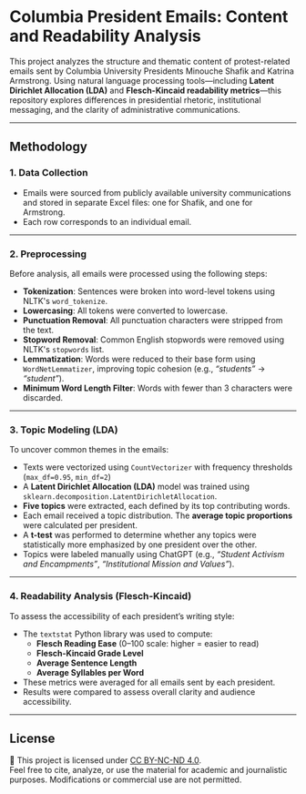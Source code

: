 # Columbia President Emails: Content and Readability Analysis

This project analyzes the structure and thematic content of protest-related emails sent by Columbia University Presidents Minouche Shafik and Katrina Armstrong. Using natural language processing tools—including **Latent Dirichlet Allocation (LDA)** and **Flesch-Kincaid readability metrics**—this repository explores differences in presidential rhetoric, institutional messaging, and the clarity of administrative communications.

---

## Methodology

### 1. Data Collection
- Emails were sourced from publicly available university communications and stored in separate Excel files: one for Shafik, and one for Armstrong.
- Each row corresponds to an individual email.

---

### 2. Preprocessing
Before analysis, all emails were processed using the following steps:

- **Tokenization**: Sentences were broken into word-level tokens using NLTK's `word_tokenize`.
- **Lowercasing**: All tokens were converted to lowercase.
- **Punctuation Removal**: All punctuation characters were stripped from the text.
- **Stopword Removal**: Common English stopwords were removed using NLTK's `stopwords` list.
- **Lemmatization**: Words were reduced to their base form using `WordNetLemmatizer`, improving topic cohesion (e.g., *“students”* → *“student”*).
- **Minimum Word Length Filter**: Words with fewer than 3 characters were discarded.

---

### 3. Topic Modeling (LDA)
To uncover common themes in the emails:

- Texts were vectorized using `CountVectorizer` with frequency thresholds (`max_df=0.95`, `min_df=2`)
- A **Latent Dirichlet Allocation (LDA)** model was trained using `sklearn.decomposition.LatentDirichletAllocation`.
- **Five topics** were extracted, each defined by its top contributing words.
- Each email received a topic distribution. The **average topic proportions** were calculated per president.
- A **t-test** was performed to determine whether any topics were statistically more emphasized by one president over the other.
- Topics were labeled manually using ChatGPT (e.g., *“Student Activism and Encampments”*, *“Institutional Mission and Values”*).

---

### 4. Readability Analysis (Flesch-Kincaid)
To assess the accessibility of each president’s writing style:

- The `textstat` Python library was used to compute:
  - **Flesch Reading Ease** (0–100 scale: higher = easier to read)
  - **Flesch-Kincaid Grade Level**
  - **Average Sentence Length**
  - **Average Syllables per Word**
- These metrics were averaged for all emails sent by each president.
- Results were compared to assess overall clarity and audience accessibility.

---

## License

📄 This project is licensed under [CC BY-NC-ND 4.0](LICENSE).  
Feel free to cite, analyze, or use the material for academic and journalistic purposes. Modifications or commercial use are not permitted.
